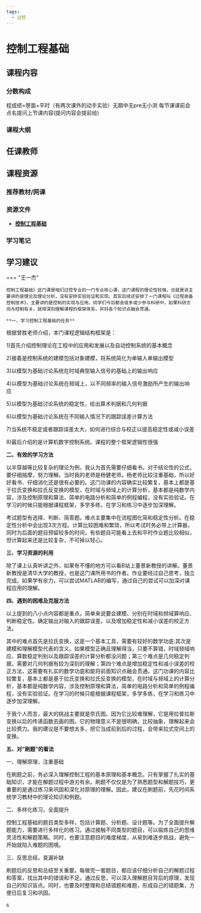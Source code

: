 ```yaml
---
tags:
  - 过控
---
```


# 控制工程基础

## 课程内容

### 分数构成

程成绩=卷面+平时（有两次课外的动手实验）无期中无pre无小测 每节课课前会点名提问上节课内容(提问内容会提前给)

### 课程大纲


## 任课教师


## 课程资源

### 推荐教材/网课

### 资源文件

- [**控制工程基础**](https://pan.baidu.com/s/1tsVS3Q1ijom5kdePZcIl0w?pwd=ur43) 

### 学习笔记

## 学习建议


=== "王一杰"

    控制工程基础》这门课是咱们过控专业的一门专业核心课，这门课程的理论性较强，也就是说主要讲的是理论及理论分析，没有安排实验验证和实现。其实后续还安排了一门课程叫《过程装备控制技术》，主要讲的是控制的实现与应用。同学们今后都会或多或少参与科研中，如果科研方向与控制有关，就得深刻理解课程的框架体系，并将各个知识点融会贯通。
    
    **一、学习控制工程基础的任务**

  根据曾胜老师介绍，本门课程逻辑结构框架是：

  1)首先介绍控制理论在工程中的应用和发展以及自动控制系统的基本概念

  2)接着是控制系统的建模包括对象建模，将系统简化为单输入单输出模型

  3)以模型为基础讨论系统在时域典型输入信号的基础上的输出响应

  4)以模型为基础讨论系统在频域上，以不同频率的输入信号激励所产生的输出响应

  5)以模型为基础讨论系统的稳定性，给出算术判据和几何判据

  6)以模型为基础讨论系统在不同输入情况下的跟踪误差计算方法

  7)当系统不稳定或者跟踪误差太大，如何进行综合与校正以提高稳定性或减小误差

  8)最后介绍的是计算机数字控制系统。课程的整个框架逻辑性很强

  **二、有效的学习方法**

  以半穿越等比较复杂的理论为例，我认为首先需要仔细看书。对于结论性的公式，要仔细揣摩，努力理解。当时我的老师是杨健老师。杨老师比较注重基础，所以好好看书、仔细消化还是很有必要的。这门功课的内容确实比较繁复，基本上都是基于拉氏变换和拉氏反变换的模型，在时域与频域上的计算分析，基本都是纯数学内容，涉及控制原理和算法，简单的电路分析和简单的例程编程，没有实验验证。在学习的时候只能根据课程框架，多学多练，在学习和练习中逐步加深理解。

  考试题型有选择、判断、简答题。难点主要集中在流程图化简和稳定性分析。在稳定性分析中会出现3次方程。计算比较困难和繁琐，所以考试时务必带上计算器，同时为后面的题目预留较多的时间，有些题目可能看上去和平时作业题比较相似，但计算起来还是比较复杂，不可掉以轻心。

  **三、学习资源的利用**

  除了课上认真听讲之外，如果有不懂的地方可以看B站上董景新教授的讲解。董景新教授是清华大学的教授，也是这门课所用书的作者。作业要经过自己思考，独立完成。如果学有余力，可以尝试MATLAB的编写，通过自己的尝试可以加深对课程应用的理解。

  **四、遇到的困难及克服方法**

  以上提到的八小点内容都是重点，简单来说要会建模、分别在时域和频域算响应、判断稳定性。确定输出对输入的跟踪误差，以及增加稳定性和减小误差的校正方法。

  其中的难点首先是拉氏变换，这是一个基本工具，需要有较好的数学功底:其次是建模和理解模型代表的含义。如果模型正确且理解得当，只要不算错，时域频域响应、算数稳定判别以及跟踪误差的计算分析都没问题；第三个难点是几何稳定判据，需要对几何判据有较为深刻的理解；第四个难点是增加稳定性和减小误差的校正方法，这需要有扎实的数学功底和能将前面知识点融会贯通。这门功课的内容比较繁复，基本上都是基于拉氏变换和拉氏反变换的模型，在时域与频域上的计算分析，基本都是纯数学内容，涉及控制原理和算法，简单的电路分析和简单的例程编程，没有实验验证。在学习的时候只能根据课程框架，多学多练，在学习和练习中逐步加深理解。

  于我个人而言，最大的挑战主要就是奈氏图。因为它比较难理解，它是用拉普拉斯变换以后的传递函数去画的图。它的物理意义不是很明确，比较抽象，理解起来会比较费力。我的建议是不要想太多，把它当成前到后的过程，会带来拉式空间上的变换。

  **五、对“刷题”的看法**

  一、理解原理，注重基础

  在刷题之前，务必深入理解控制工程的基本原理和基本概念。只有掌握了扎实的基础知识，才能在解题过程中游刃有余。刷题不仅仅是为了熟悉题型和解题技巧，更重要的是通过练习来巩固和深化对原理的理解。因此，建议在刷题前，先花时间系统学习教材中的理论知识和例题。

  二、多样化练习，全面提升

  控制工程基础的题目类型多样，包括计算题、分析题、设计题等。为了全面提升解题能力，需要进行多样化的练习。通过接触不同类型的题目，可以锻炼自己的思维灵活性和解题策略。同时，也要注意题目的难度梯度，从易到难逐步挑战，避免一开始就陷入难题的困境。

  三、反思总结，查漏补缺

  刷题后的反思和总结至关重要。每做完一套题目，都应该仔细分析自己的解题过程和答案，找出其中的错误和不足。通过反思，可以深入理解题目背后的原理，发现自己的知识盲点。同时，也要及时整理和总结错题和难题，形成自己的错题集，方便日后复习和巩固。

s